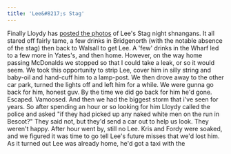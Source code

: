 ```yaml
---
title: 'Lee&#8217;s Stag'
---
```

Finally Lloydy has [posted the photos](http://www.lloydyweb.org/photos/2005/leesstag/index.php) of Lee's Stag night shnangans. It all stared off fairly tame, a few drinks in Bridgenorth (with the notable absence of the stag) then back to Walsall to get Lee. A 'few' drinks in the Wharf led to a few more in Yates's, and then home. However, on the way home passing McDonalds we stopped so that I could take a leak, or so it would seem. We took this opportunity to strip Lee, cover him in silly string and baby-oil and hand-cuff him to a lamp-post. We then drove away to the other car park, turned the lights off and left him for a while. We were gunna go back for him, honest guv. By the time we did go back for him he'd gone. Escaped. Vamoosed. And then we had the biggest storm that i've seen for years. So after spending an hour or so looking for him Lloydy called the police and asked "if they had picked up any naked white men on the run in Bescot?" They said not, but they'd send a car out to help us look. They weren't happy. After hour went by, still no Lee. Kris and Fordy were soaked, and we figured it was time to go tell Lee's future misses that we'd lost him. As it turned out Lee was already home, he'd got a taxi with the